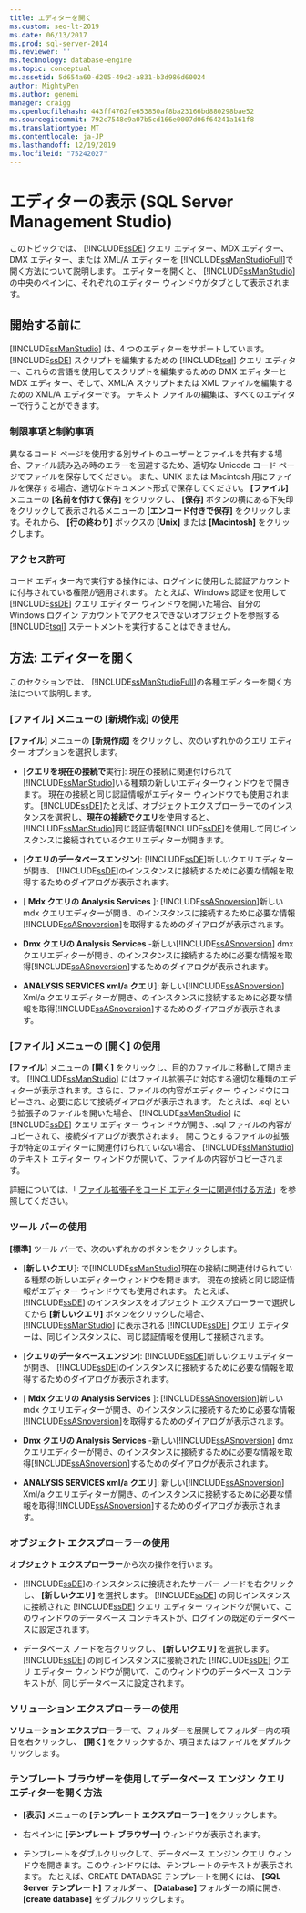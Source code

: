 ```yaml
---
title: エディターを開く
ms.custom: seo-lt-2019
ms.date: 06/13/2017
ms.prod: sql-server-2014
ms.reviewer: ''
ms.technology: database-engine
ms.topic: conceptual
ms.assetid: 5d654a60-d205-49d2-a831-b3d986d60024
author: MightyPen
ms.author: genemi
manager: craigg
ms.openlocfilehash: 443ff4762fe653850af8ba23166bd880298bae52
ms.sourcegitcommit: 792c7548e9a07b5cd166e0007d06f64241a161f8
ms.translationtype: MT
ms.contentlocale: ja-JP
ms.lasthandoff: 12/19/2019
ms.locfileid: "75242027"
---
```

# <a name="open-an-editor-sql-server-management-studio"></a>エディターの表示 (SQL Server Management Studio)
  このトピックでは、 [!INCLUDE[ssDE](../../includes/ssde-md.md)] クエリ エディター、MDX エディター、DMX エディター、または XML/A エディターを [!INCLUDE[ssManStudioFull](../../includes/ssmanstudiofull-md.md)]で開く方法について説明します。 エディターを開くと、 [!INCLUDE[ssManStudio](../../includes/ssmanstudio-md.md)]の中央のペインに、それぞれのエディター ウィンドウがタブとして表示されます。  
  
## <a name="before-you-begin"></a>開始する前に  
 
  [!INCLUDE[ssManStudio](../../includes/ssmanstudio-md.md)] は、4 つのエディターをサポートしています。 [!INCLUDE[ssDE](../../includes/ssde-md.md)] スクリプトを編集するための [!INCLUDE[tsql](../../includes/tsql-md.md)] クエリ エディター、これらの言語を使用してスクリプトを編集するための DMX エディターと MDX エディター、そして、XML/A スクリプトまたは XML ファイルを編集するための XML/A エディターです。 テキスト ファイルの編集は、すべてのエディターで行うことができます。  
  
### <a name="limitations-and-restrictions"></a>制限事項と制約事項  
 異なるコード ページを使用する別サイトのユーザーとファイルを共有する場合、ファイル読み込み時のエラーを回避するため、適切な Unicode コード ページでファイルを保存してください。 また、UNIX または Macintosh 用にファイルを保存する場合、適切なドキュメント形式で保存してください。 
  **[ファイル]** メニューの **[名前を付けて保存]** をクリックし、 **[保存]** ボタンの横にある下矢印をクリックして表示されるメニューの **[エンコード付きで保存]** をクリックします。それから、 **[行の終わり]** ボックスの **[Unix]** または **[Macintosh]** をクリックします。  
  
### <a name="permissions"></a>アクセス許可  
 コード エディター内で実行する操作には、ログインに使用した認証アカウントに付与されている権限が適用されます。 たとえば、Windows 認証を使用して [!INCLUDE[ssDE](../../includes/ssde-md.md)] クエリ エディター ウィンドウを開いた場合、自分の Windows ログイン アカウントでアクセスできないオブジェクトを参照する [!INCLUDE[tsql](../../includes/tsql-md.md)] ステートメントを実行することはできません。  
  
## <a name="how-to-open-editors"></a>方法: エディターを開く  
 このセクションでは、 [!INCLUDE[ssManStudioFull](../../includes/ssmanstudiofull-md.md)]の各種エディターを開く方法について説明します。  
  
### <a name="using-the-filenew-menu"></a>[ファイル] メニューの [新規作成] の使用  
 
  **[ファイル]** メニューの **[新規作成]** をクリックし、次のいずれかのクエリ エディター オプションを選択します。  
  
-   [**クエリを現在の接続で**実行]: 現在の接続に関連付けられて[!INCLUDE[ssManStudio](../../includes/ssmanstudio-md.md)]いる種類の新しいエディターウィンドウをで開きます。 現在の接続と同じ認証情報がエディター ウィンドウでも使用されます。 [!INCLUDE[ssDE](../../includes/ssde-md.md)]たとえば、オブジェクトエクスプローラーでのインスタンスを選択し、**現在の接続でクエリ**を使用すると、 [!INCLUDE[ssManStudio](../../includes/ssmanstudio-md.md)]同じ認証情報[!INCLUDE[ssDE](../../includes/ssde-md.md)]を使用して同じインスタンスに接続されているクエリエディターが開きます。  
  
-   [**クエリのデータベースエンジン**]: [!INCLUDE[ssDE](../../includes/ssde-md.md)]新しいクエリエディターが開き、 [!INCLUDE[ssDE](../../includes/ssde-md.md)]のインスタンスに接続するために必要な情報を取得するためのダイアログが表示されます。  
  
-   [ **Mdx クエリの Analysis Services** ]: [!INCLUDE[ssASnoversion](../../includes/ssasnoversion-md.md)]新しい mdx クエリエディターが開き、のインスタンスに接続するために必要な情報[!INCLUDE[ssASnoversion](../../includes/ssasnoversion-md.md)]を取得するためのダイアログが表示されます。  
  
-   **Dmx クエリの Analysis Services** -新しい[!INCLUDE[ssASnoversion](../../includes/ssasnoversion-md.md)] dmx クエリエディターが開き、のインスタンスに接続するために必要な情報を取得[!INCLUDE[ssASnoversion](../../includes/ssasnoversion-md.md)]するためのダイアログが表示されます。  
  
-   **ANALYSIS SERVICES xml/a クエリ**]: 新しい[!INCLUDE[ssASnoversion](../../includes/ssasnoversion-md.md)] Xml/a クエリエディターが開き、のインスタンスに接続するために必要な情報を取得[!INCLUDE[ssASnoversion](../../includes/ssasnoversion-md.md)]するためのダイアログが表示されます。  
  
### <a name="using-the-fileopen-menu"></a>[ファイル] メニューの [開く] の使用  
 
  **[ファイル]** メニューの **[開く]** をクリックし、目的のファイルに移動して開きます。 
  [!INCLUDE[ssManStudio](../../includes/ssmanstudio-md.md)] にはファイル拡張子に対応する適切な種類のエディターが表示されます。さらに、ファイルの内容がエディター ウィンドウにコピーされ、必要に応じて接続ダイアログが表示されます。 たとえば、.sql という拡張子のファイルを開いた場合、 [!INCLUDE[ssManStudio](../../includes/ssmanstudio-md.md)] に [!INCLUDE[ssDE](../../includes/ssde-md.md)] クエリ エディター ウィンドウが開き、.sql ファイルの内容がコピーされて、接続ダイアログが表示されます。 開こうとするファイルの拡張子が特定のエディターに関連付けられていない場合、 [!INCLUDE[ssManStudio](../../includes/ssmanstudio-md.md)] のテキスト エディター ウィンドウが開いて、ファイルの内容がコピーされます。  
  
 詳細については、「 [ファイル拡張子をコード エディターに関連付ける方法](associate-file-extensions-to-a-code-editor.md)」を参照してください。  
  
### <a name="using-the-toolbar"></a>ツール バーの使用  
 
  **[標準]** ツール バーで、次のいずれかのボタンをクリックします。  
  
-   [**新しいクエリ**]: で[!INCLUDE[ssManStudio](../../includes/ssmanstudio-md.md)]現在の接続に関連付けられている種類の新しいエディターウィンドウを開きます。 現在の接続と同じ認証情報がエディター ウィンドウでも使用されます。 たとえば、 [!INCLUDE[ssDE](../../includes/ssde-md.md)] のインスタンスをオブジェクト エクスプローラーで選択してから **[新しいクエリ]** ボタンをクリックした場合、 [!INCLUDE[ssManStudio](../../includes/ssmanstudio-md.md)] に表示される [!INCLUDE[ssDE](../../includes/ssde-md.md)] クエリ エディターは、同じインスタンスに、同じ認証情報を使用して接続されます。  
  
-   [**クエリのデータベースエンジン**]: [!INCLUDE[ssDE](../../includes/ssde-md.md)]新しいクエリエディターが開き、 [!INCLUDE[ssDE](../../includes/ssde-md.md)]のインスタンスに接続するために必要な情報を取得するためのダイアログが表示されます。  
  
-   [ **Mdx クエリの Analysis Services** ]: [!INCLUDE[ssASnoversion](../../includes/ssasnoversion-md.md)]新しい mdx クエリエディターが開き、のインスタンスに接続するために必要な情報[!INCLUDE[ssASnoversion](../../includes/ssasnoversion-md.md)]を取得するためのダイアログが表示されます。  
  
-   **Dmx クエリの Analysis Services** -新しい[!INCLUDE[ssASnoversion](../../includes/ssasnoversion-md.md)] dmx クエリエディターが開き、のインスタンスに接続するために必要な情報を取得[!INCLUDE[ssASnoversion](../../includes/ssasnoversion-md.md)]するためのダイアログが表示されます。  
  
-   **ANALYSIS SERVICES xml/a クエリ**]: 新しい[!INCLUDE[ssASnoversion](../../includes/ssasnoversion-md.md)] Xml/a クエリエディターが開き、のインスタンスに接続するために必要な情報を取得[!INCLUDE[ssASnoversion](../../includes/ssasnoversion-md.md)]するためのダイアログが表示されます。  
  
### <a name="using-object-explorer"></a>オブジェクト エクスプローラーの使用  
 
  **オブジェクト エクスプローラー**から次の操作を行います。  
  
-   
  [!INCLUDE[ssDE](../../includes/ssde-md.md)]のインスタンスに接続されたサーバー ノードを右クリックし、 **[新しいクエリ]** を選択します。 
  [!INCLUDE[ssDE](../../includes/ssde-md.md)] の同じインスタンスに接続された [!INCLUDE[ssDE](../../includes/ssde-md.md)] クエリ エディター ウィンドウが開いて、このウィンドウのデータベース コンテキストが、ログインの既定のデータベースに設定されます。  
  
-   データベース ノードを右クリックし、 **[新しいクエリ]** を選択します。 
  [!INCLUDE[ssDE](../../includes/ssde-md.md)] の同じインスタンスに接続された [!INCLUDE[ssDE](../../includes/ssde-md.md)] クエリ エディター ウィンドウが開いて、このウィンドウのデータベース コンテキストが、同じデータベースに設定されます。  
  
### <a name="using-solution-explorer"></a>ソリューション エクスプローラーの使用  
 
  **ソリューション エクスプローラー**で、フォルダーを展開してフォルダー内の項目を右クリックし、 **[開く]** をクリックするか、項目またはファイルをダブルクリックします。  
  
### <a name="using-template-browser-to-open-the-database-engine-query-editor"></a>テンプレート ブラウザーを使用してデータベース エンジン クエリ エディターを開く方法  
  
-   
  **[表示]** メニューの **[テンプレート エクスプローラー]** をクリックします。  
  
-   右ペインに **[テンプレート ブラウザー]** ウィンドウが表示されます。  
  
-   テンプレートをダブルクリックして、データベース エンジン クエリ ウィンドウを開きます。このウィンドウには、テンプレートのテキストが表示されます。 たとえば、CREATE DATABASE テンプレートを開くには、 **[SQL Server テンプレート]** フォルダー、 **[Database]** フォルダーの順に開き、 **[create database]** をダブルクリックします。  
  
  
